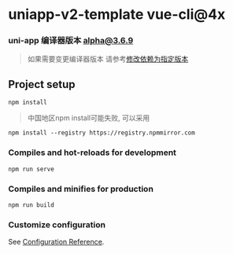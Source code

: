 # uniapp-v2-template vue-cli@4x

### uni-app 编译器版本 alpha@3.6.9
> 如果需要变更编译器版本 请参考[修改依赖为指定版本](https://uniapp.dcloud.net.cn/quickstart-cli.html#cliversion)

## Project setup

```
npm install
```
>中国地区npm install可能失败, 可以采用
```
npm install --registry https://registry.npmmirror.com
```

### Compiles and hot-reloads for development
```
npm run serve
```

### Compiles and minifies for production
```
npm run build
```

### Customize configuration
See [Configuration Reference](https://cli.vuejs.org/config/).





